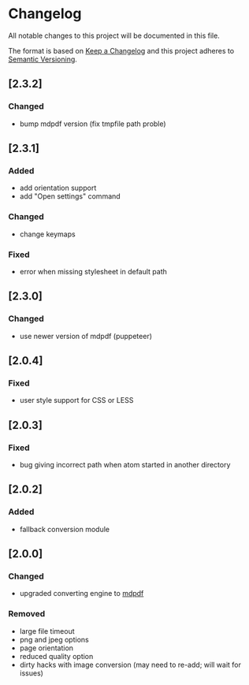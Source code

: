 # Changelog
All notable changes to this project will be documented in this file.

The format is based on [Keep a Changelog](http://keepachangelog.com/en/1.0.0/)
and this project adheres to [Semantic Versioning](http://semver.org/spec/v2.0.0.html).

## [2.3.2]
### Changed
- bump mdpdf version (fix tmpfile path proble)

## [2.3.1]
### Added
- add orientation support
- add "Open settings" command

### Changed
- change keymaps

### Fixed
- error when missing stylesheet in default path

## [2.3.0]
### Changed
- use newer version of mdpdf (puppeteer)

## [2.0.4]
### Fixed
- user style support for CSS or LESS

## [2.0.3]
### Fixed
- bug giving incorrect path when atom started in another directory

## [2.0.2]
### Added
- fallback conversion module

## [2.0.0]
### Changed
- upgraded converting engine to [mdpdf](https://github.com/bluehatbrit/mdpdf)

### Removed
- large file timeout
- png and jpeg options
- page orientation
- reduced quality option
- dirty hacks with image conversion (may need to re-add; will wait for issues)

